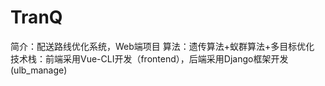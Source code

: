 # TranQ
简介：配送路线优化系统，Web端项目
算法：遗传算法+蚁群算法+多目标优化
技术栈：前端采用Vue-CLI开发（frontend），后端采用Django框架开发(ulb_manage)
